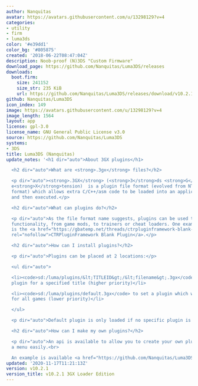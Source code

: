 ```yaml
---
author: Nanquitas
avatar: https://avatars.githubusercontent.com/u/13298129?v=4
categories:
- utility
- firm
- luma3ds
color: '#e39dd1'
color_bg: '#805875'
created: '2018-06-22T08:47:04Z'
description: Noob-proof (N)3DS "Custom Firmware"
download_page: https://github.com/Nanquitas/Luma3DS/releases
downloads:
  boot.firm:
    size: 241152
    size_str: 235 KiB
    url: https://github.com/Nanquitas/Luma3DS/releases/download/v10.2.1/boot.firm
github: Nanquitas/Luma3DS
icon_index: 149
image: https://avatars.githubusercontent.com/u/13298129?v=4
image_length: 1564
layout: app
license: gpl-3.0
license_name: GNU General Public License v3.0
source: https://github.com/Nanquitas/Luma3DS
systems:
- 3DS
title: Luma3DS (Nanquitas)
update_notes: '<h1 dir="auto">About 3GX plugins</h1>

  <h2 dir="auto">What are <strong>.3gx</strong> files?</h2>

  <p dir="auto"><strong>.3GX</strong> (<strong>3</strong>ds <strong>G</strong>ame
  e<strong>X</strong>tension)  is a plugin file format (evolved from NTR''s <strong>.plg</strong>
  format) which allows extra C/C++/asm code to be loaded into an application at runtime
  and then executed.</p>

  <h2 dir="auto">What can plugins do?</h2>

  <p dir="auto">As the file format name suggests, plugins can be used to extend game
  functionality, from game mods, to trainers or cheat loaders. One example of a plugin
  is the <a href="https://gbatemp.net/threads/ctrpluginframework-blank-plugin-now-with-action-replay.487729/"
  rel="nofollow">CTRPluginFramework Blank Plugin</a>.</p>

  <h2 dir="auto">How can I install plugins?</h2>

  <p dir="auto">Plugins can be placed at 2 locations:</p>

  <ul dir="auto">

  <li><code>sd:/luma/plugins/&lt;TITLEID&gt;/&lt;filename&gt;.3gx</code> to set a
  plugin for a specified title (higher priority)</li>

  <li><code>sd:/luma/plugins/default.3gx</code> to set a plugin which would be loaded
  for all games (lower priority)</li>

  </ul>

  <p dir="auto">Default plugin is only loaded if no specific plugin is found.</p>

  <h2 dir="auto">How can I make my own plugins?</h2>

  <p dir="auto">An api is available to allow you to create your own plugins using
  a menu easily.<br>

  An example is available <a href="https://github.com/Nanquitas/Luma3DS-Plugin-sample">here</a>.</p>'
updated: '2020-11-17T11:21:13Z'
version: v10.2.1
version_title: v10.2.1 3GX Loader Edition
---
```

